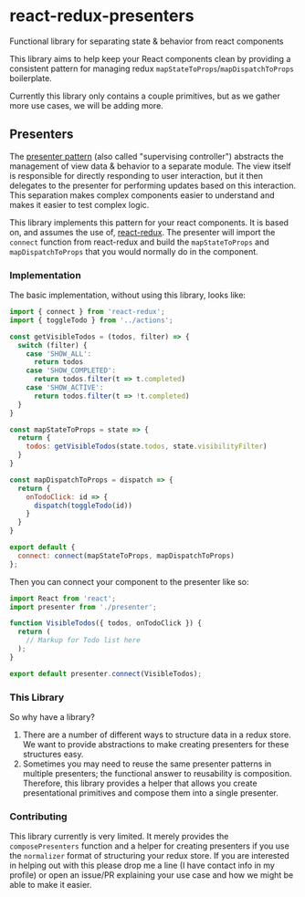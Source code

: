 # react-redux-presenters
Functional library for separating state &amp; behavior from react components

This library aims to help keep your React components clean by providing a consistent pattern for managing redux `mapStateToProps`/`mapDispatchToProps` boilerplate.

Currently this library only contains a couple primitives, but as we gather more use cases, we will be adding more.

## Presenters

The [presenter pattern](https://martinfowler.com/eaaDev/SupervisingPresenter.html) (also called "supervising controller") abstracts the management of view data & behavior to a separate module. The view itself is responsible for directly responding to user interaction, but it then delegates to the presenter for performing updates based on this interaction. This separation makes complex components easier to understand and makes it easier to test complex logic.

This library implements this pattern for your react components. It is based on, and assumes the use of, [react-redux](/reactjs/react-redux). The presenter will import the `connect` function from react-redux and build the `mapStateToProps` and `mapDispatchToProps` that you would normally do in the component.

### Implementation

The basic implementation, without using this library, looks like:

```javascript
import { connect } from 'react-redux';
import { toggleTodo } from '../actions';

const getVisibleTodos = (todos, filter) => {
  switch (filter) {
    case 'SHOW_ALL':
      return todos
    case 'SHOW_COMPLETED':
      return todos.filter(t => t.completed)
    case 'SHOW_ACTIVE':
      return todos.filter(t => !t.completed)
  }
}

const mapStateToProps = state => {
  return {
    todos: getVisibleTodos(state.todos, state.visibilityFilter)
  }
}

const mapDispatchToProps = dispatch => {
  return {
    onTodoClick: id => {
      dispatch(toggleTodo(id))
    }
  }
}

export default {
  connect: connect(mapStateToProps, mapDispatchToProps)
};
```

Then you can connect your component to the presenter like so:

```javascript
import React from 'react';
import presenter from './presenter';

function VisibleTodos({ todos, onTodoClick }) {
  return (
    // Markup for Todo list here
  );
}

export default presenter.connect(VisibleTodos);
```

### This Library

So why have a library? 

1. There are a number of different ways to structure data in a redux store. We want to provide abstractions to make creating presenters for these structures easy.
2. Sometimes you may need to reuse the same presenter patterns in multiple presenters; the functional answer to reusability is composition. Therefore, this library provides a helper that allows you create presentational primitives and compose them into a single presenter.

### Contributing

This library currently is very limited. It merely provides the `composePresenters` function and a helper for creating presenters if you use the `normalizer` format of structuring your redux store. If you are interested in helping out with this please drop me a line (I have contact info in my profile) or open an issue/PR explaining your use case and how we might be able to make it easier.

